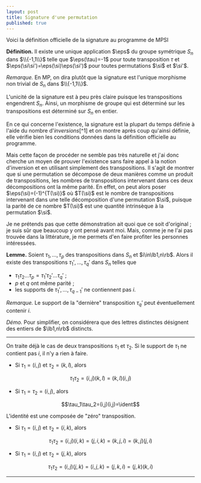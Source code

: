 ```yaml
---
layout: post
title: Signature d'une permutation
published: true
---
```


Voici la définition officielle de la signature au programme de MPSI

**Définition.** Il existe une unique application $\eps$ du groupe symétrique $S_n$ dans $\\{-1,1\\}$ telle que $\eps(\tau)=-1$ pour toute transposition $\tau$ et $\eps(\si\si')=\eps(\si)\eps(\si')$ pour toutes permutations $\si$ et $\si'$.

*Remarque.* En MP, on dira plutôt que la signature est l'unique morphisme non trivial de $S_n$ dans $\\{-1,1\\}$.

L'unicité de la signature est à peu près claire puisque les transpositions engendrent $S_n$. Ainsi, un morphisme de groupe qui est déterminé sur les transpositions est déterminé sur $S_n$ en entier.

En ce qui concerne l'existence, la signature est la plupart du temps définie à l'aide du nombre d'*inversions*[^1] et on montre après coup qu'ainsi définie, elle vérifie bien les conditions données dans la définition officielle au programme.

Mais cette façon de procéder ne semble pas très naturelle et j'ai donc cherche un moyen de prouver l'existence sans faire appel à la notion d'inversion et en utilisant simplement des transpositions. Il s'agit de montrer que si une permutation se décompose de deux manières comme un produit de transpositions, les nombres de transpositions intervenant dans ces deux décompositions ont la même parité. En effet, on peut alors poser $\eps(\si)=(-1)^{T(\si)}$ où $T(\si)$ est le nombre de transpositions intervenant dans une telle décomposition d'une permutation $\si$, puisque la parité de ce nombre $T(\si)$ est une quantité intrinsèque à la permutation $\si$.

Je ne prétends pas que cette démonstration ait quoi que ce soit d'original ; je suis sûr que beaucoup y ont pensé avant moi. Mais, comme je ne l'ai pas trouvée dans la littérature, je me permets d'en faire profiter les personnes intéressées.

**Lemme.** Soient $\tau_1,\dots,\tau_p$ des transpositions dans $S_n$ et $i\in\lb1,n\rb$. Alors il existe des transpositions $\tau_1',\dots,\tau_q'$ dans $S_n$ telles que
* $\tau_1\tau_2\dots\tau_p=\tau_1'\tau_2'\dots\tau_q'$ ;
* $p$ et $q$ ont même parité ;
* les supports de $\tau_1',\dots,\tau_{q-1}'$ ne contiennent pas $i$.

*Remarque.* Le support de la "dernière" transposition $\tau_q'$ peut éventuellement contenir $i$.

*Démo.* Pour simplifier, on considérera que des lettres distinctes désignent des entiers de $\lb1,n\rb$ distincts.

---

On traite déjà le cas de deux transpositions $\tau_1$ et $\tau_2$. Si le support de $\tau_1$ ne contient pas $i$, il n'y a rien à faire.
* Si $\tau_1=(i,j)$ et $\tau_2=(k,l)$, alors

$$\tau_1\tau_2=(i,j)(k,l)=(k,l)(i,j)$$

* Si $\tau_1=\tau_2=(i,j)$, alors

$$\tau_1\tau_2=(i,j)(i,j)=\ident$$

L'identité est une composée de "zéro" transposition.

* Si $\tau_1=(i,j)$ et $\tau_2=(i,k)$, alors

$$\tau_1\tau_2=(i,j)(i,k)=(j,i,k)=(k,j,i)=(k,j)(j,i)$$

* Si $\tau_1=(i,j)$ et $\tau_2=(j,k)$, alors

$$\tau_1\tau_2=(i,j)(j,k)=(i,j,k)=(j,k,i)=(j,k)(k,i)$$

---
